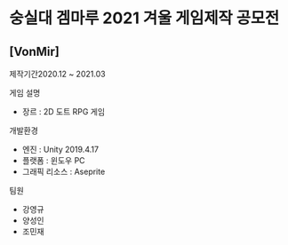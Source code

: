 숭실대 겜마루 2021 겨울 게임제작 공모전 
=============================================================

## [VonMir]

제작기간2020.12 ~ 2021.03


게임 설명
* 장르 : 2D 도트 RPG 게임


개발환경 
* 엔진 : Unity 2019.4.17
* 플랫폼 : 윈도우 PC
* 그래픽 리소스 : Aseprite


팀원 
* 강영규
* 양성인
* 조민재
